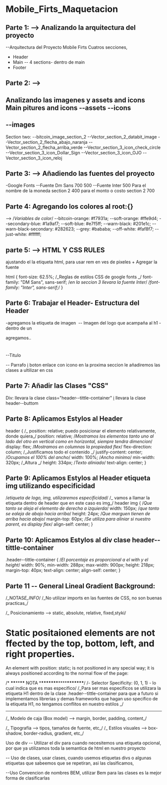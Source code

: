 # Mobile_Firts_Maquetacion

## Parte 1: --> Analizando la arquitectura del proyecto

--Arquitectura del Proyecto Mobile Firts
Cuatros secciones,

- Header
- Main
  -- 4 sections- dentro de main
- Footer

## Parte 2: -->

Analizando las imagenes y assets and icons
Main pitures and icons
--assets
--icons
--
--images
--

Section two:
--bitcoin_image_section_2
--Vector_section_2_databit_image
--Vector_section_2_flecha_abajo_naranja
--Vector_section_2_flecha_arriba_verde
--Vector_section_3_icon_check_circle
--Vector_section_3_icon_Dollar_Sign
--Vector_section_3_icon_OJO
--Vector_section_3_icon_reloj

## Parte 3: --> Añadiendo las fuentes del proyecto

-Google Fonts
--Fuente
Dm Sans
700
500
--Fuente
Inter
500 Para el nombre de la moneda section 2
400 para el monto o costo section 2
700

## Parte 4: Agregando los colores al root:{}

--> /_Variables de color_/
--bitcoin-orange: #f7931a;
--soft-orange: #ffe9d4;
--secondary-blue: #1a9af7;
--soft-blue: #e7f5ff;
--warn-black: #201e1c;
--warn-black-secondary: #282623;
--grey: #bababa;
--off-white: #faf8f7;
--just-white: #ffffff;

## parte 5: --> HTML Y CSS RULES

ajustando el la etiqueta html,
para usar rem en ves de pixeles + Agregar la fuente

html {
font-size: 62.5%;
/_Reglas de estilos CSS de google fonts _/
font-family: "DM Sans", sans-serif;
/_en la seccion 3 llevara la fuente Inter_/
/_font-family: "Inter", sans-serif;_/
}

## Parte 6: Trabajar el Header- Estructura del Header

-agregamos la etiqueta de imagen
<img src="" alt="" /> -- Imagen del logo que acampaña al h1
-dentro de un <div></div>
agregamos..

<h1></h1> --Titulo
<p></p>   -- Parrafo
 <a href="#"><span>i</span></a> boton enlace con icono
 en la proxima seccion le añadiremos las clases a ultilizar en css

## Parte 7: Añadir las Clases "CSS"

Div: llevara la clase class="header--tittle-container"
<a href="#"><span>i</span></a> llevara la clase header--buttom

## Parte 8: Aplicamos Estylos al Header

header {
/_ position: relative; puedo posicionar el elemento relativamente, donde quiera_/
position: relative;
/_Mostramos los elementos tanto uno al lado del otro en vertical como en horizontal, siempre tendra dimencion_/
display: flex;
/_Mostramos en columnas la propiedad flex_/
flex-direction: column;
/_Justificamos todo el contenido _/
justify-content: center;
/_Ocupamos el 100% del ancho_/
width: 100%;
/_Ancho minimo_/
min-width: 320px;
/_Altura _/
height: 334px;
/_Texto aliniado_/
text-align: center;
}

## Parte 9: Aplicamos Estylos al Header etiqueta img utilizando especificidad

/_etiqueta de logo, img, utilizaremos especificidad_/
/_ vamos a llamar la etiqueta dentro de header que en este caso es img_/
header img {
/_Que tanto se aleja el elemento de derecha a izquierda_/
width: 150px;
/_que tanto se ealeja de abajo hacia arriba_/
height: 24px;
/_Que marguen tienen de arriba hacia abajo_/
margin-top: 60px;
/_Se utiliza para aliniar si nuestro parent, es display flex_/
align-self: center;
}

## Parte 10: Aplicamos Estylos al div clase header--tittle-container

.header--tittle-container {
/_El porcentaje es proporcional a el with y el height_/
width: 90%;
min-width: 288px;
max-width: 900px;
height: 218px;
margin-top: 40px;
text-align: center;
align-self: center;
}

## Parte 11 -- General Lineal Gradient Background:

/\_NOTAS*E_INFO*/
/\_No utilizar imports en las fuentes de CSS, no son buenas practicas\_/

/\_ Posicionamiento
--> static, absolute, relative, fixed,styki/

# Static positaioned elements are not ffected by the top, bottom, left, and right properties.

An element with position: static; is not positioned in any special way; it is always positioned according to the normal flow of the page:





/\* **\*\***\*\***\*\*** NOTA \***\*\*\*\*\*\*\***\*\*\*\***\*\*\*\*\*\*\***/
/_-_ Selector Specificity: (0, 1, 1) _-_ lo cual indica que es mas especifico/
/_Para ser mas especificos se utilizara la etiqueta H1 dentro de la clase
.header--tittle-container para que a futuro si implementamos librerias y demas
frameworks que hagan uso specifico de la etiqueta H1, no tengamos conflitos en nuestro estilos _/

---

/_ Modelo de caja (Box model)
--> margin, border, padding, content_/

/_ Tipografía
--> tipos, tamaños de fuente, etc_/
/_ Estilos visuales
--> box-shadow, border-radius, gradient, etc_/

Uso de div -- Utilizar el div para cuando necesitemos una etiqueta opcional,
por que ya utilizamos toda la semantica de html en nuestro proyecto

-- Uso de clases, usar clases, cuando usemos etiquetas divs o algunas etiquetas
que sabeemos que se repetiran, asi las clasificamos,

--Uso Convencion de nombres BEM, utilizar Bem para las clases es la mejor forma
de clasificarlas
